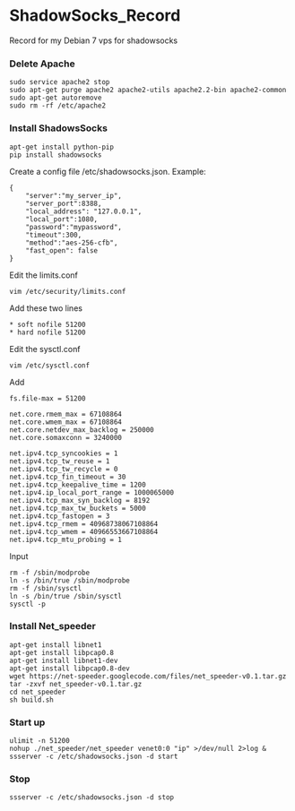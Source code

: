 ShadowSocks_Record
=====================

Record for my Debian 7 vps for shadowsocks  
### Delete Apache

    sudo service apache2 stop    
    sudo apt-get purge apache2 apache2-utils apache2.2-bin apache2-common  
    sudo apt-get autoremove  
    sudo rm -rf /etc/apache2


### Install ShadowsSocks
    apt-get install python-pip
    pip install shadowsocks

Create a config file /etc/shadowsocks.json. Example:

    {
        "server":"my_server_ip",
        "server_port":8388,
        "local_address": "127.0.0.1",
        "local_port":1080,
        "password":"mypassword",
        "timeout":300,
        "method":"aes-256-cfb",
        "fast_open": false
    }

Edit the limits.conf

    vim /etc/security/limits.conf

Add these two lines

    * soft nofile 51200
    * hard nofile 51200
    
Edit the sysctl.conf

    vim /etc/sysctl.conf 
    
Add 

    fs.file-max = 51200

    net.core.rmem_max = 67108864
    net.core.wmem_max = 67108864
    net.core.netdev_max_backlog = 250000
    net.core.somaxconn = 3240000

    net.ipv4.tcp_syncookies = 1
    net.ipv4.tcp_tw_reuse = 1
    net.ipv4.tcp_tw_recycle = 0
    net.ipv4.tcp_fin_timeout = 30
    net.ipv4.tcp_keepalive_time = 1200
    net.ipv4.ip_local_port_range = 1000065000
    net.ipv4.tcp_max_syn_backlog = 8192
    net.ipv4.tcp_max_tw_buckets = 5000
    net.ipv4.tcp_fastopen = 3
    net.ipv4.tcp_rmem = 40968738067108864
    net.ipv4.tcp_wmem = 40966553667108864
    net.ipv4.tcp_mtu_probing = 1
    
Input
    
    rm -f /sbin/modprobe
    ln -s /bin/true /sbin/modprobe
    rm -f /sbin/sysctl
    ln -s /bin/true /sbin/sysctl
    sysctl -p

### Install Net_speeder

    apt-get install libnet1
    apt-get install libpcap0.8
    apt-get install libnet1-dev
    apt-get install libpcap0.8-dev
    wget https://net-speeder.googlecode.com/files/net_speeder-v0.1.tar.gz
    tar -zxvf net_speeder-v0.1.tar.gz
    cd net_speeder
    sh build.sh 
    
### Start up

    ulimit -n 51200
    nohup ./net_speeder/net_speeder venet0:0 "ip" >/dev/null 2>log &
    ssserver -c /etc/shadowsocks.json -d start

### Stop

    ssserver -c /etc/shadowsocks.json -d stop